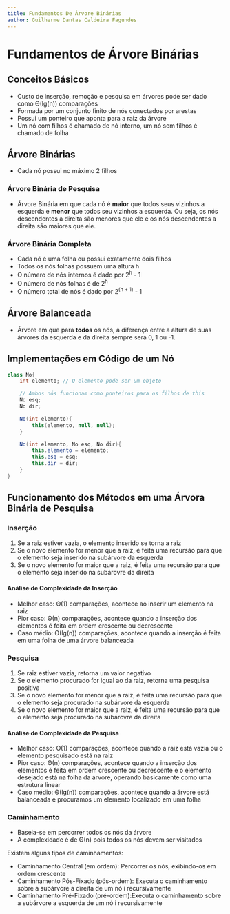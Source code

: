 ```yaml
---
title: Fundamentos De Árvore Binárias
author: Guilherme Dantas Caldeira Fagundes
---
```


# Fundamentos de Árvore Binárias

## Conceitos Básicos

* Custo de inserção, remoção e pesquisa em árvores pode ser dado como Θ(lg(n)) comparações
* Formada por um conjunto finito de nós conectados por arestas
* Possui um ponteiro que aponta para a raiz da árvore
* Um nó com filhos é chamado de nó interno, um nó sem filhos é chamado de folha

## Árvore Binárias
* Cada nó possui no máximo 2 filhos

### Árvore Binária de Pesquisa

* Árvore Binária em que cada nó é **maior** que todos seus vizinhos a esquerda e **menor** que todos seu vizinhos a esquerda. Ou seja, os nós descendentes a direita são menores que ele e os
nós descendentes a direita são maiores que ele.

### Árvore Binária Completa
* Cada nó é uma folha ou possui exatamente dois filhos
* Todos os nós folhas possuem uma altura h
* O número de nós internos é dado por 2<sup>h</sup> - 1
* O número de nós folhas é de 2<sup>h</sup>
* O número total de nós é dado por 2<sup>(h + 1)</sup> - 1

## Árvore Balanceada

* Árvore em que para **todos** os nós, a diferença entre a altura de suas árvores da esquerda e da direita sempre será 0, 1 ou -1.

## Implementações em Código de um Nó

```java
class No{
    int elemento; // O elemento pode ser um objeto

    // Ambos nós funcionam como ponteiros para os filhos de this 
    No esq;
    No dir;

    No(int elemento){
        this(elemento, null, null);
    }

    No(int elemento, No esq, No dir){
        this.elemento = elemento;
        this.esq = esq;
        this.dir = dir;
    }
}
```

## Funcionamento dos Métodos em uma Árvora Binária de Pesquisa

### Inserção
1. Se a raiz estiver vazia, o elemento inserido se torna a raiz
2. Se o novo elemento for menor que a raiz, é feita uma recursão para que o elemento seja inserido na subárvore da esquerda
3. Se o novo elemento for maior que a raiz, é feita uma recursão para que o elemento seja inserido na subárovre da direita 

#### Análise de Complexidade da Inserção
* Melhor caso: Θ(1) comparações, acontece ao inserir um elemento na raiz
* Pior caso: Θ(n) comparações, acontece quando a inserção dos elementos é feita em ordem crescente ou decrescente
* Caso médio: Θ(lg(n)) comparações, acontece quando a inserção é feita em uma folha de uma árvore balanceada

### Pesquisa
1. Se raiz estiver vazia, retorna um valor negativo
2. Se o elemento procurado for igual ao da raiz, retorna uma pesquisa positiva
3. Se o novo elemento for menor que a raiz, é feita uma recursão para que o elemento seja procurado na subárvore da esquerda
4. Se o novo elemento for maior que a raiz, é feita uma recursão para que o elemento seja procurado na subárovre da direita 

#### Análise de Complexidade da Pesquisa
* Melhor caso: Θ(1) comparações, acontece quando a raiz está vazia ou o elemento pesquisado está na raiz
* Pior caso: Θ(n) comparações, acontece quando a inserção dos elementos é feita em ordem crescente ou decrescente e o elemento desejado está na folha da árvore, operando basicamente como uma estrutura linear
* Caso médio: Θ(lg(n)) comparações, acontece quando a árvore está balanceada e procuramos um elemento localizado em uma folha

### Caminhamento

* Baseia-se em percorrer todos os nós da árvore
* A complexidade é de Θ(n) pois todos os nós devem ser visitados

Existem alguns tipos de caminhamentos:
* Caminhamento Central (em ordem): Percorrer os nós, exibindo-os em ordem crescente
* Caminhamento Pós-Fixado (pós-ordem): Executa o caminhamento sobre a subárvore a direita de um nó i recursivamente
* Caminhamento Pré-Fixado (pré-ordem):Executa o caminhamento sobre a subárvore a esquerda de um nó i recursivamente
